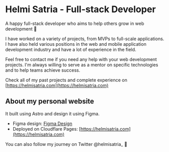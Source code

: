 # Helmi Satria - Full-stack Developer

A happy full-stack developer who aims to help others grow in web development 🤝

I have worked on a variety of projects, from MVPs to full-scale applications. I have also held various positions in the web and mobile application development industry and have a lot of experience in the field.

Feel free to contact me if you need any help with your web development projects. I'm always willing to serve as a mentor on specific technologies and to help teams achieve success.

Check all of my past projects and complete experience on [https://helmisatria.com](https://helmisatria.com)

## About my personal website

It built using Astro and design it using Figma.

- Figma design: [Figma Design](https://www.figma.com/file/2CvdoVs7fObbeotTtRSWhu/Publicly-Shared---helmisatria.com?type=design&node-id=0%3A1&t=Yv66ybuy1jjjlhlV-1)
- Deployed on Cloudflare Pages: [https://helmisatria.com](https://helmisatria.com)

You can also follow my journey on Twitter @helmisatria\_ 👋

